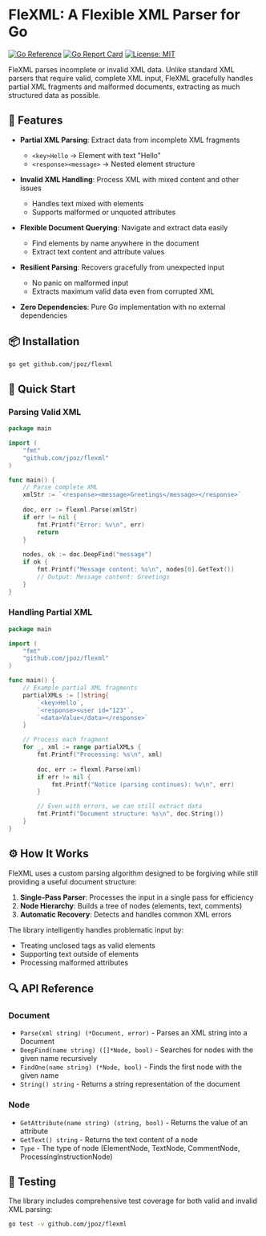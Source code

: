 # FleXML: A Flexible XML Parser for Go

[![Go Reference](https://pkg.go.dev/badge/github.com/jpoz/flexml.svg)](https://pkg.go.dev/github.com/jpoz/flexml)
[![Go Report Card](https://goreportcard.com/badge/github.com/jpoz/flexml)](https://goreportcard.com/report/github.com/jpoz/flexml)
[![License: MIT](https://img.shields.io/badge/License-MIT-blue.svg)](https://opensource.org/licenses/MIT)

FleXML parses incomplete or invalid XML data. Unlike standard XML parsers that require valid, complete XML input, FleXML gracefully handles partial XML fragments and malformed documents, extracting as much structured data as possible.

## 🌟 Features

- **Partial XML Parsing**: Extract data from incomplete XML fragments
  - `<key>Hello` → Element with text "Hello"
  - `<response><message>` → Nested element structure

- **Invalid XML Handling**: Process XML with mixed content and other issues
  - Handles text mixed with elements
  - Supports malformed or unquoted attributes

- **Flexible Document Querying**: Navigate and extract data easily
  - Find elements by name anywhere in the document
  - Extract text content and attribute values

- **Resilient Parsing**: Recovers gracefully from unexpected input
  - No panic on malformed input
  - Extracts maximum valid data even from corrupted XML

- **Zero Dependencies**: Pure Go implementation with no external dependencies

## 📦 Installation

```bash
go get github.com/jpoz/flexml
```

## 🚀 Quick Start

### Parsing Valid XML

```go
package main

import (
    "fmt"
    "github.com/jpoz/flexml"
)

func main() {
    // Parse complete XML
    xmlStr := `<response><message>Greetings</message></response>`
    
    doc, err := flexml.Parse(xmlStr)
    if err != nil {
        fmt.Printf("Error: %v\n", err)
        return
    }
    
    nodes, ok := doc.DeepFind("message")
    if ok {
        fmt.Printf("Message content: %s\n", nodes[0].GetText())
        // Output: Message content: Greetings
    }
}
```

### Handling Partial XML

```go
package main

import (
    "fmt"
    "github.com/jpoz/flexml"
)

func main() {
    // Example partial XML fragments
    partialXMLs := []string{
        `<key>Hello`,
        `<response><user id="123"`,
        `<data>Value</data></response>`
    }

    // Process each fragment
    for _, xml := range partialXMLs {
        fmt.Printf("Processing: %s\n", xml)
        
        doc, err := flexml.Parse(xml)
        if err != nil {
            fmt.Printf("Notice (parsing continues): %v\n", err)
        }

        // Even with errors, we can still extract data
        fmt.Printf("Document structure: %s\n", doc.String())
    }
}
```

## ⚙️ How It Works

FleXML uses a custom parsing algorithm designed to be forgiving while still providing a useful document structure:

1. **Single-Pass Parser**: Processes the input in a single pass for efficiency
2. **Node Hierarchy**: Builds a tree of nodes (elements, text, comments)
3. **Automatic Recovery**: Detects and handles common XML errors

The library intelligently handles problematic input by:
- Treating unclosed tags as valid elements
- Supporting text outside of elements
- Processing malformed attributes

## 🔍 API Reference

### Document

- `Parse(xml string) (*Document, error)` - Parses an XML string into a Document
- `DeepFind(name string) ([]*Node, bool)` - Searches for nodes with the given name recursively
- `FindOne(name string) (*Node, bool)` - Finds the first node with the given name
- `String() string` - Returns a string representation of the document

### Node

- `GetAttribute(name string) (string, bool)` - Returns the value of an attribute
- `GetText() string` - Returns the text content of a node
- `Type` - The type of node (ElementNode, TextNode, CommentNode, ProcessingInstructionNode)

## 🧪 Testing

The library includes comprehensive test coverage for both valid and invalid XML parsing:

```bash
go test -v github.com/jpoz/flexml
```

